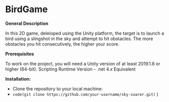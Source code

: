 # BirdGame
**General Description**

In this 2D game, deleloped using the Unity platform, the target is to launch a bird using a slingshot in the sky and attempt to hit obstacles. 
The more obstacles you hit consecutively, the higher your score.


**Prerequisites**

To work on the project, you will need a Unity version of at least 2019.1.8 or higher (64-bit).
Scripting Runtime Version - .net 4.x Equivalent

**Installation:**

* Clone the repository to your local machine:
* `code(git clone https://github.com/your-username/sky-soarer.git)`
)


